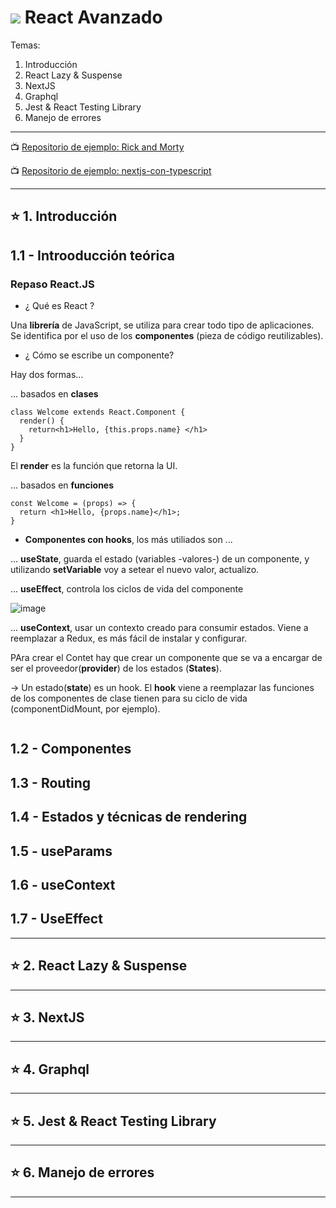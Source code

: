 # <img src="https://img.icons8.com/bubbles/30/null/react.png"/> React Avanzado

Temas: 

1. Introducción
2. React Lazy & Suspense
3. NextJS
4. Graphql
5. Jest & React Testing Library
6. Manejo de errores

---


:tv: [Repositorio de ejemplo: Rick and Morty](https://github.com/CristianHourcade/rick-and-morthy)

:tv: [Repositorio de ejemplo: nextjs-con-typescript](https://github.com/CristianHourcade/nextjs-con-typescript)


---

## :star: 1. Introducción


## 1.1 - Introoducción teórica

### Repaso React.JS

- ¿ Qué es React ?

Una **librería** de JavaScript, se utiliza para crear todo tipo de aplicaciones. Se identifica por el uso de los **componentes** (pieza de código reutilizables).

- ¿ Cómo se escribe un componente?

Hay dos formas...

... basados en **clases**

```JSX
class Welcome extends React.Component {
  render() {
    return<h1>Hello, {this.props.name} </h1>
  }
}
```

El **render** es la función que retorna la UI.

... basados en **funciones**

```JSX21
const Welcome = (props) => {
  return <h1>Hello, {props.name}</h1>;
}
```


- **Componentes con hooks**, los más utiliados son ...

... **useState**, guarda el estado (variables -valores-) de un componente, y utilizando **setVariable** voy a setear el nuevo valor, actualizo.

... **useEffect**, controla los ciclos de vida del componente

![image](https://user-images.githubusercontent.com/72580574/209713101-d072a34d-ff8d-4538-b948-e672b8045577.png)

... **useContext**, usar un contexto creado para consumir estados. Viene a reemplazar a Redux, es más fácil de instalar y configurar.

PAra crear el Contet hay que crear un componente que se va a encargar de ser el proveedor(**provider**) de los estados (**States**).




-> Un estado(**state**) es un hook. El **hook** viene a reemplazar las funciones de los componentes de clase tienen para su ciclo de vida (componentDidMount, por ejemplo).

```JSX

```
## 1.2 - Componentes

## 1.3 - Routing

## 1.4 - Estados y técnicas de rendering

## 1.5 - useParams

## 1.6 - useContext

## 1.7 - UseEffect

---

## :star: 2. React Lazy & Suspense

---

## :star: 3. NextJS

---

## :star: 4. Graphql

---

## :star: 5. Jest & React Testing Library

---

## :star: 6. Manejo de errores

---
